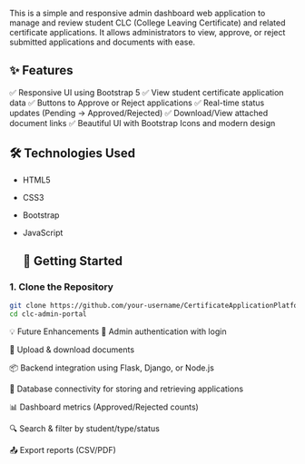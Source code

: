 This is a simple and responsive admin dashboard web application to manage and review student CLC (College Leaving Certificate) and related certificate applications. It allows administrators to view, approve, or reject submitted applications and documents with ease.


## ✨ Features

✅ Responsive UI using Bootstrap 5
✅ View student certificate application data
✅ Buttons to Approve or Reject applications
✅ Real-time status updates (Pending → Approved/Rejected)
✅ Download/View attached document links
✅ Beautiful UI with Bootstrap Icons and modern design

## 🛠 Technologies Used

- HTML5
- CSS3
- Bootstrap
- JavaScript

  ## 🚀 Getting Started

### 1. Clone the Repository

```bash
git clone https://github.com/your-username/CertificateApplicationPlatform.git
cd clc-admin-portal
```
💡 Future Enhancements
🔐 Admin authentication with login

📁 Upload & download documents

📦 Backend integration using Flask, Django, or Node.js

🔄 Database connectivity for storing and retrieving applications

📊 Dashboard metrics (Approved/Rejected counts)

🔍 Search & filter by student/type/status

📤 Export reports (CSV/PDF)
